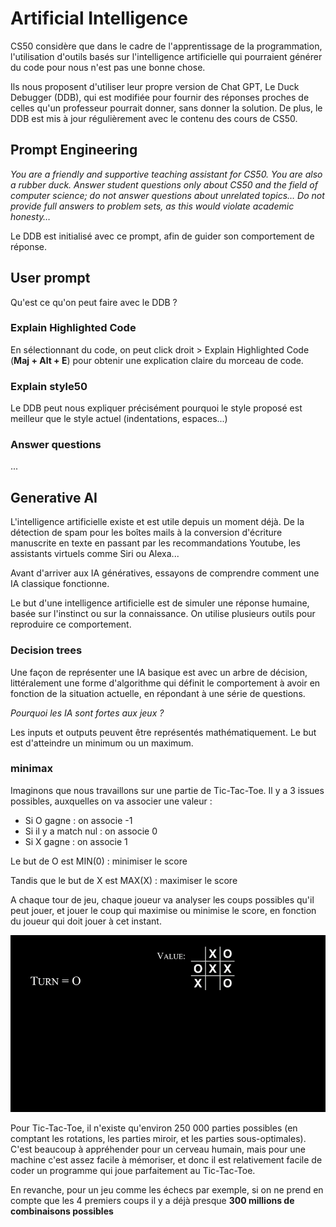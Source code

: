 # Artificial Intelligence

CS50 considère que dans le cadre de l'apprentissage de la programmation, l'utilisation d'outils basés sur l'intelligence artificielle qui pourraient générer du code pour nous n'est pas une bonne chose.

Ils nous proposent d'utiliser leur propre version de Chat GPT, Le Duck Debugger (DDB),  qui est modifiée pour fournir des réponses proches de celles qu'un professeur pourrait donner, sans donner la solution. De plus, le DDB est mis à jour régulièrement avec le contenu des cours de CS50.

## Prompt Engineering

*You are a friendly and supportive teaching assistant for CS50. You are also a rubber duck. Answer student questions only about CS50 and the field of computer science; do not answer questions about unrelated topics… Do not provide full answers to problem sets, as this would violate academic honesty…*

Le DDB est initialisé avec ce prompt, afin de guider son comportement de réponse.

## User prompt

Qu'est ce qu'on peut faire avec le DDB ?

### Explain Highlighted Code

En sélectionnant du code, on peut click droit > Explain Highlighted Code (**Maj + Alt + E**) pour obtenir une explication claire du morceau de code.

### Explain style50

Le DDB peut nous expliquer précisément pourquoi le style proposé est meilleur que le style actuel (indentations, espaces...)

### Answer questions 

...

## Generative AI

L'intelligence artificielle existe et est utile depuis un moment déjà. De la détection de spam pour les boîtes mails à la conversion d'écriture manuscrite en texte en passant par les recommandations Youtube, les assistants virtuels comme Siri ou Alexa... 

Avant d'arriver aux IA génératives, essayons de comprendre comment une IA classique fonctionne.

Le but d'une intelligence artificielle est de simuler une réponse humaine, basée sur l'instinct ou sur la connaissance. On utilise plusieurs outils pour reproduire ce comportement.

### Decision trees

Une façon de représenter une IA basique est avec un arbre de décision, littéralement une forme d'algorithme qui définit le comportement à avoir en fonction de la situation actuelle, en répondant à une série de questions.

*Pourquoi les IA sont fortes aux jeux ?*

Les inputs et outputs peuvent être représentés mathématiquement.
Le but est d'atteindre un minimum ou un maximum.

### minimax 

Imaginons que nous travaillons sur une partie de Tic-Tac-Toe.
Il y a 3 issues possibles, auxquelles on va associer une valeur :
- Si O gagne : on associe -1
- Si il y a match nul : on associe 0
- Si X gagne : on associe 1


Le but de O est MIN(0) : minimiser le score

Tandis que le but de X est MAX(X) : maximiser le score

A chaque tour de jeu, chaque joueur va analyser les coups possibles qu'il peut jouer, et jouer le coup qui maximise ou minimise le score, en fonction du joueur qui doit jouer à cet instant.

![Alt](https://github.com/iMaisho/perso/blob/main/Ressources/Gifs/Decision%20Tree.gif?raw=true)

Pour Tic-Tac-Toe, il n'existe qu'environ 250 000 parties possibles (en comptant les rotations, les parties miroir, et les parties sous-optimales). C'est beaucoup à appréhender pour un cerveau humain, mais pour une machine c'est assez facile à mémoriser, et donc il est relativement facile de coder un programme qui joue parfaitement au Tic-Tac-Toe.

En revanche, pour un jeu comme les échecs par exemple, si on ne prend en compte que les 4 premiers coups il y a déjà presque **300 millions de combinaisons possibles**





